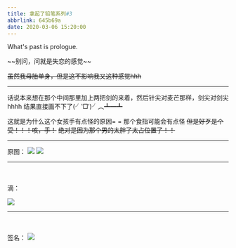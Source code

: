 ```yaml
---
title: 拿起了铅笔系列#3
abbrlink: 645b69a
date: 2020-03-06 15:20:00
---
```

What's past is prologue.

<!--more-->~~别问，问就是失恋的感觉~~
~~虽然我母胎单身，但是这不影响我又这种感觉hhh~~


----------
话说本来想在那个中间那里加上两把剑的来着，然后针尖对麦芒那样，剑尖对剑尖hhhh
结果直接画不下了(╯‵□′)╯︵┻━┻

这就是为什么这个女孩手有点怪的原因= =
那个食指可能会有点怪
~~但是好歹是个受！！！咳，手！~~
~~绝对是因为那个男的太胖了太占位置了！！~~


----------
原图：
![](https://buyao.mobi/i/2020/03/06/12ib6xt.jpg)
![](https://buyao.mobi/i/2020/03/06/12iaxds.jpg)


----------
<br><br>
滴：

![](https://buyao.mobi/i/2020/03/06/12cuknj.jpg)


----------
<br><br>
签名：
![](https://buyao.mobi/i/2020/03/06/12ib2hn.png)

